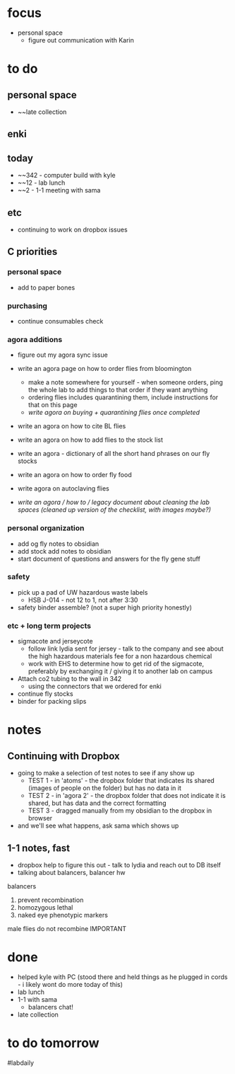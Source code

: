 # focus 
- personal space
	- figure out communication with Karin

# to do

## personal space
- ~~late collection
## enki

## today
- ~~342 - computer build with kyle
- ~~12 - lab lunch
- ~~2 - 1-1 meeting with sama

## etc
- continuing to work on dropbox issues

## C priorities 

### personal space
- add to paper bones
### purchasing
- continue consumables check
### agora additions
- figure out my agora sync issue
- write an agora page on how to order flies from bloomington 
	- make a note somewhere for yourself - when someone orders, ping the whole lab to add things to that order if they want anything
	- ordering flies includes quarantining them, include instructions for that on this page
	- *write agora on buying + quarantining flies once completed*

- write an agora on how to cite BL flies
- write an agora on how to add flies to the stock list

- write an agora - dictionary of all the short hand phrases on our fly stocks

- write an agora on how to order fly food
- write agora on autoclaving flies

- *write an agora / how to / legacy document about cleaning the lab spaces (cleaned up version of the checklist, with images maybe?)*
### personal organization
- add og fly notes to obsidian
- add stock add notes to obsidian
- start document of questions and answers for the fly gene stuff
### safety
- pick up a pad of UW hazardous waste labels 
	- HSB J-014 - not 12 to 1, not after 3:30
- safety binder assemble? (not a super high priority honestly)
### etc + long term projects
- sigmacote and jerseycote
	- follow link lydia sent for jersey - talk to the company and see about the high hazardous materials fee for a non hazardous chemical
	- work with EHS to determine how to get rid of the sigmacote, preferably by exchanging it / giving it to another lab on campus
- Attach co2 tubing to the wall in 342
	- using the connectors that we ordered for enki
- continue fly stocks
- binder for packing slips
 

# notes
## Continuing with Dropbox
- going to make a selection of test notes to see if any show up
	- TEST 1 - in 'atoms' - the dropbox folder that indicates its shared (images of people on the folder) but has no data in it
	- TEST 2 - in 'agora 2' - the dropbox folder that does not indicate it is shared, but has data and the correct formatting
	- TEST 3 - dragged manually from my obsidian to the dropbox in browser
- and we'll see what happens, ask sama which shows up

## 1-1 notes, fast
- dropbox help to figure this out - talk to lydia and reach out to DB itself
- talking about balancers, balancer hw

balancers
1) prevent recombination 
2) homozygous lethal
3) naked eye phenotypic markers

male flies do not recombine IMPORTANT
# done
- helped kyle with PC (stood there and held things as he plugged in cords - i likely wont do more today of this)
- lab lunch
- 1-1 with sama
	- balancers chat!
- late collection

# to do tomorrow

#labdaily 